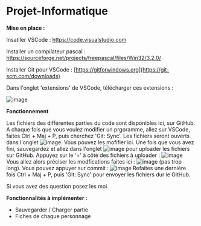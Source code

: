 # Projet-Informatique

**Mise en place :**

Insatller VSCode : https://code.visualstudio.com

Installer un compilateur pascal : https://sourceforge.net/projects/freepascal/files/Win32/3.2.0/

Installer Git pour VSCode : [https://gitforwindows.org](https://git-scm.com/downloads)

Dans l'onglet 'extensions' de VSCode, télécharger ces extensions : 

![image](https://github.com/dylaninsa/Projet-Informatique/assets/146228702/900c5a5e-630f-4289-a149-1f06857cf6bb)

**Fonctionnement**

Les fichiers des différentes parties du code sont disponibles ici, sur GitHub. A chaque fois que vous voulez modifier un prgoramme, allez sur VSCode, faites Ctrl + Maj + P, puis cherchez 'Git: Sync'.
Les fichiers seront ouverts dans l'onglet ![image](https://github.com/dylaninsa/Projet-Informatique/assets/146228702/d98df1b5-9dd6-4b65-afc7-0a3d02603056). Vous pouvez les mofifier ici. 
Une fois que vous avez fini, sauvegardez et allez dans l'onglet ![image](https://github.com/dylaninsa/Projet-Informatique/assets/146228702/7cba8d6b-9433-4be8-8948-cf8948d46423) pour uploader les fichiers sur GitHub.
Appuyez sur le '+' à côté des fichiers à uploader : 
![image](https://github.com/dylaninsa/Projet-Informatique/assets/146228702/8964f2c3-d484-44be-800c-675f9e63ae8c)
Vous allez alors préciser les modfications faites ici : 
![image](https://github.com/dylaninsa/Projet-Informatique/assets/146228702/44271ecd-11ab-468f-80c2-4d96f3f2dcd0) (pas trop long).
Vous pouvez appuyer sur commit : 
![image](https://github.com/dylaninsa/Projet-Informatique/assets/146228702/7ea0054e-cdda-4bf4-94f5-16fb4ab11285)
Refaites une dernière fois Ctrl + Maj + P, puis 'Git: Sync' pour envoyer les fichiers dur le GitHub.

Si vous avez des question posez les moi.

**Fonctionnalités à implémenter :**

- Sauvegarder / Charger partie
- Fiches de chaque personnage
